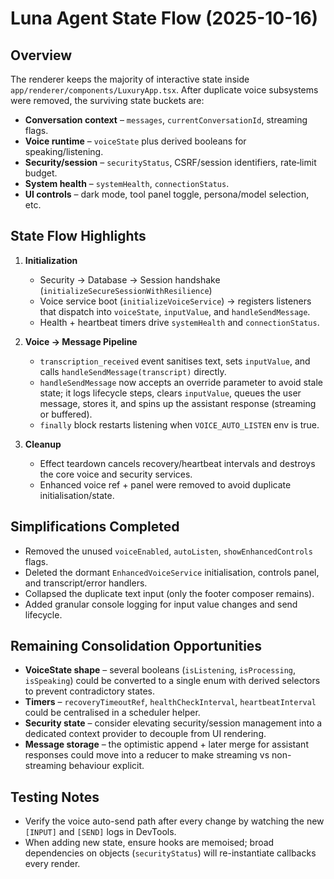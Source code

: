 # Luna Agent State Flow (2025-10-16)

## Overview

The renderer keeps the majority of interactive state inside `app/renderer/components/LuxuryApp.tsx`. After duplicate voice subsystems were removed, the surviving state buckets are:

- **Conversation context** – `messages`, `currentConversationId`, streaming flags.
- **Voice runtime** – `voiceState` plus derived booleans for speaking/listening.
- **Security/session** – `securityStatus`, CSRF/session identifiers, rate‑limit budget.
- **System health** – `systemHealth`, `connectionStatus`.
- **UI controls** – dark mode, tool panel toggle, persona/model selection, etc.

## State Flow Highlights

1. **Initialization**
   - Security → Database → Session handshake (`initializeSecureSessionWithResilience`)
   - Voice service boot (`initializeVoiceService`) → registers listeners that dispatch into `voiceState`, `inputValue`, and `handleSendMessage`.
   - Health + heartbeat timers drive `systemHealth` and `connectionStatus`.

2. **Voice → Message Pipeline**
   - `transcription_received` event sanitises text, sets `inputValue`, and calls `handleSendMessage(transcript)` directly.
   - `handleSendMessage` now accepts an override parameter to avoid stale state; it logs lifecycle steps, clears `inputValue`, queues the user message, stores it, and spins up the assistant response (streaming or buffered).
   - `finally` block restarts listening when `VOICE_AUTO_LISTEN` env is true.

3. **Cleanup**
   - Effect teardown cancels recovery/heartbeat intervals and destroys the core voice and security services.
   - Enhanced voice ref + panel were removed to avoid duplicate initialisation/state.

## Simplifications Completed

- Removed the unused `voiceEnabled`, `autoListen`, `showEnhancedControls` flags.
- Deleted the dormant `EnhancedVoiceService` initialisation, controls panel, and transcript/error handlers.
- Collapsed the duplicate text input (only the footer composer remains).
- Added granular console logging for input value changes and send lifecycle.

## Remaining Consolidation Opportunities

- **VoiceState shape** – several booleans (`isListening`, `isProcessing`, `isSpeaking`) could be converted to a single enum with derived selectors to prevent contradictory states.
- **Timers** – `recoveryTimeoutRef`, `healthCheckInterval`, `heartbeatInterval` could be centralised in a scheduler helper.
- **Security state** – consider elevating security/session management into a dedicated context provider to decouple from UI rendering.
- **Message storage** – the optimistic append + later merge for assistant responses could move into a reducer to make streaming vs non-streaming behaviour explicit.

## Testing Notes

- Verify the voice auto-send path after every change by watching the new `[INPUT]` and `[SEND]` logs in DevTools.
- When adding new state, ensure hooks are memoised; broad dependencies on objects (`securityStatus`) will re-instantiate callbacks every render.
